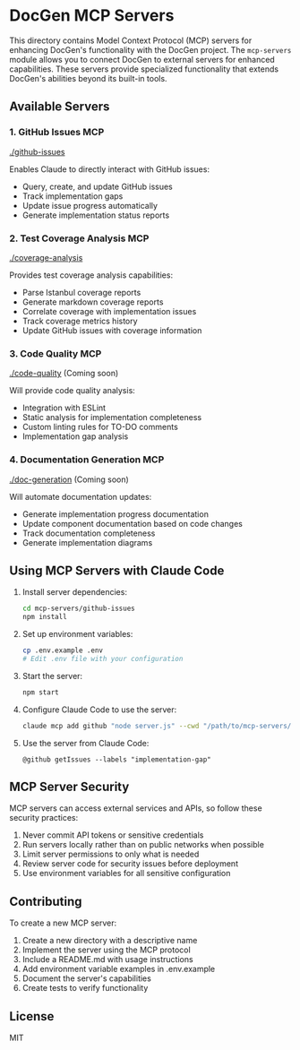 # DocGen MCP Servers

This directory contains Model Context Protocol (MCP) servers for enhancing DocGen's functionality with the DocGen project. The `mcp-servers` module allows you to connect DocGen to external servers for enhanced capabilities. These servers provide specialized functionality that extends DocGen's abilities beyond its built-in tools.

## Available Servers

### 1. GitHub Issues MCP
[./github-issues](./github-issues)

Enables Claude to directly interact with GitHub issues:
- Query, create, and update GitHub issues
- Track implementation gaps
- Update issue progress automatically
- Generate implementation status reports

### 2. Test Coverage Analysis MCP
[./coverage-analysis](./coverage-analysis)

Provides test coverage analysis capabilities:
- Parse Istanbul coverage reports
- Generate markdown coverage reports
- Correlate coverage with implementation issues
- Track coverage metrics history
- Update GitHub issues with coverage information

### 3. Code Quality MCP
[./code-quality](./code-quality) (Coming soon)

Will provide code quality analysis:
- Integration with ESLint
- Static analysis for implementation completeness
- Custom linting rules for TO-DO comments
- Implementation gap analysis

### 4. Documentation Generation MCP
[./doc-generation](./doc-generation) (Coming soon)

Will automate documentation updates:
- Generate implementation progress documentation
- Update component documentation based on code changes
- Track documentation completeness
- Generate implementation diagrams

## Using MCP Servers with Claude Code

1. Install server dependencies:
   ```bash
   cd mcp-servers/github-issues
   npm install
   ```

2. Set up environment variables:
   ```bash
   cp .env.example .env
   # Edit .env file with your configuration
   ```

3. Start the server:
   ```bash
   npm start
   ```

4. Configure Claude Code to use the server:
   ```bash
   claude mcp add github "node server.js" --cwd "/path/to/mcp-servers/github-issues"
   ```

5. Use the server from Claude Code:
   ```
   @github getIssues --labels "implementation-gap"
   ```

## MCP Server Security

MCP servers can access external services and APIs, so follow these security practices:

1. Never commit API tokens or sensitive credentials
2. Run servers locally rather than on public networks when possible
3. Limit server permissions to only what is needed
4. Review server code for security issues before deployment
5. Use environment variables for all sensitive configuration

## Contributing

To create a new MCP server:

1. Create a new directory with a descriptive name
2. Implement the server using the MCP protocol
3. Include a README.md with usage instructions
4. Add environment variable examples in .env.example
5. Document the server's capabilities
6. Create tests to verify functionality

## License

MIT
